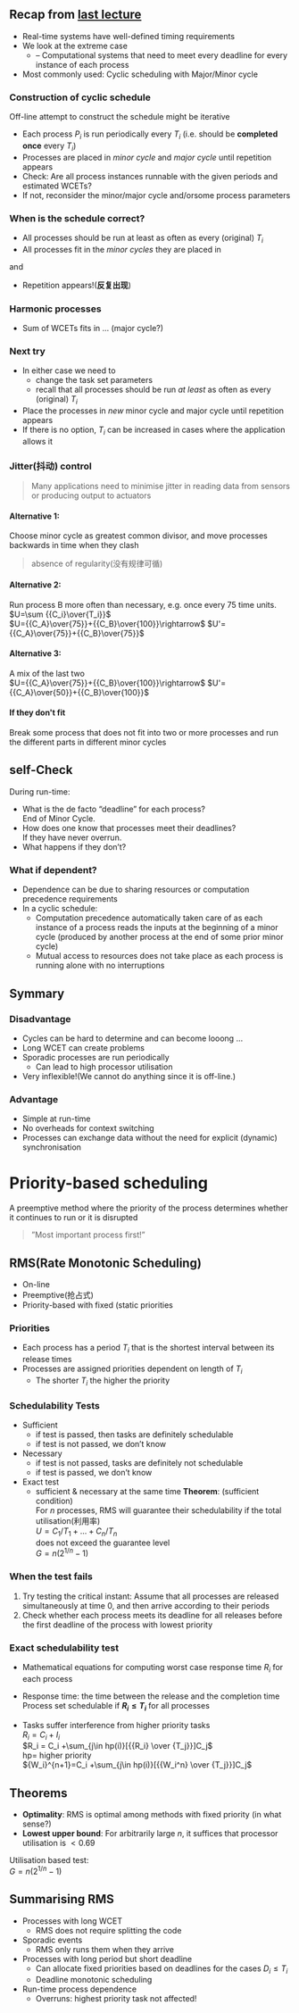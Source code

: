 ## Recap from [last lecture](Lecture1.md)
* Real-time systems have well-defined
timing requirements
* We look at the extreme case
  * – Computational systems that need to
meet every deadline for every
instance of each process
* Most commonly used: Cyclic scheduling
with Major/Minor cycle 

### Construction of cyclic schedule  

Off-line attempt to construct the schedule
might be iterative

* Each process $P_i$ is run periodically every $T_i$ (i.e. should be **completed once** every $T_i$)
* Processes are placed in _minor cycle_ and _major cycle_ until repetition appears
* Check: Are all process instances runnable with the given periods and estimated WCETs?
* If not, reconsider the minor/major cycle and/orsome process parameters 

### When is the schedule correct?
* All processes should be run at least as often as every (original) $T_i$
* All processes fit in the _minor cycles_ they are placed in  

and  
* Repetition appears!(**反复出现**)

### Harmonic processes
* Sum of WCETs fits in ... (major cycle?)

### Next try
* In either case we need to
  *  change the task set parameters
  *  recall that all processes should be run _at least_ as often as every (original) $T_i$
*  Place the processes in _new_ minor cycle
and major cycle until repetition appears
* If there is no option, $T_i$ can be increased
in cases where the application allows it
### Jitter(抖动) control
> Many applications need to minimise jitter in reading data from sensors or producing output to actuators
#### Alternative 1:
Choose minor cycle as greatest common divisor, and move processes
backwards in time when they clash
> absence of regularity(没有规律可循)
#### Alternative 2:
Run process B more often than necessary,
e.g. once every 75 time units.
$U=\sum {{C_i}\over{T_i}}$  
$U={{C_A}\over{75}}+{{C_B}\over{100}}\rightarrow$ $U'={{C_A}\over{75}}+{{C_B}\over{75}}$
#### Alternative 3:
A mix of the last two  
$U={{C_A}\over{75}}+{{C_B}\over{100}}\rightarrow$ $U'={{C_A}\over{50}}+{{C_B}\over{100}}$
#### If they don't fit
Break some process that does not fit
into two or more processes and run the
different parts in different minor cycles
## self-Check
During run-time:
* What is the de facto “deadline” for each
process?  
End of Minor Cycle.
* How does one know that processes
meet their deadlines?  
If they have never overrun.
* What happens if they don’t?
  

### What if dependent?
* Dependence can be due to sharing resources
or computation precedence requirements
* In a cyclic schedule:
  * Computation precedence automatically taken care of
as each instance of a process reads the inputs at the
beginning of a minor cycle (produced by another
process at the end of some prior minor cycle)
  * Mutual access to resources does not take place as
each process is running alone with no interruptions
## Symmary
### Disadvantage
* Cycles can be hard to determine and
can become looong ...
* Long WCET can create problems
* Sporadic processes are run periodically
    * Can lead to high processor utilisation
* Very inflexible!(We cannot do anything since it is off-line.)
### Advantage
* Simple at run-time
*  No overheads for context switching
*   Processes can exchange data without
the need for explicit (dynamic)
synchronisation
# Priority-based scheduling
 A preemptive method where the priority
of the process determines whether it
continues to run or it is disrupted
>”Most important process first!”
## RMS(Rate Monotonic Scheduling)
* On-line
* Preemptive(抢占式)
* Priority-based with fixed (static priorities
### Priorities
* Each process has a period $T_i$ that is the
shortest interval between its release
times
* Processes are assigned priorities
dependent on length of $T_i$
    * The shorter $T_i$ the higher the priority  
### Schedulability Tests
* Sufficient
  * if test is passed, then tasks are definitely
schedulable
  * if test is not passed, we don’t know 
* Necessary
  * if test is not passed, tasks are definitely not
schedulable
  * if test is passed, we don’t know
* Exact test
  * sufficient & necessary at the same time
**Theorem**: (sufficient condition)  
For $n$ processes, RMS will guarantee their
schedulability if the total utilisation(利用率)   
    $U=C_1/T_1+...+C_n/T_n$  
does not exceed the guarantee level  
    $G=n(2^{1/n} -1)$  
### When the test fails
1. Try testing the critical instant: Assume that
all processes are released simultaneously
at time 0, and then arrive according to
their periods
2. Check whether each process meets its
deadline for all releases before the first
deadline of the process with lowest priority
### Exact schedulability test
* Mathematical equations for computing
worst case response time $R_i$ for each
process 
* Response time: the time between the
release and the completion time
Process set schedulable if **$R_i ≤ T_i$** for all
processes
    
* Tasks suffer interference from higher
priority tasks  
$R_i=C_i+I_i$  
$R_i = C_i +\sum_{j\in hp(i)}[{{R_i} \over {T_j}}]C_j$  
hp= higher priority  
${W_i}^{n+1}=C_i +\sum_{j\in hp(i)}[{{W_i^n} \over {T_j}}]C_j$

## Theorems
* **Optimality**: RMS is optimal among
methods with fixed priority
(in what sense?)
* **Lowest upper bound**: For arbitrarily
large $n$, it suffices that processor
utilisation is $< 0.69$

Utilisation based test:  
$G=n(2^{1/n}-1)$

## Summarising RMS
* Processes with long WCET
  * RMS does not require splitting the code
*  Sporadic events
   *  RMS only runs them when they arrive
*  Processes with long period but short deadline
   *  Can allocate fixed priorities based on
deadlines for the cases $D_i \leq
T_i$  
   * Deadline monotonic scheduling
* Run-time process dependence
  * Overruns: highest priority task not affected!